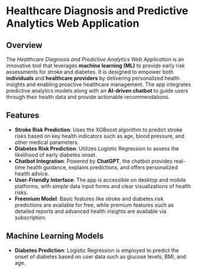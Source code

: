 # Healthcare Diagnosis and Predictive Analytics Web Application

## Overview
The *Healthcare Diagnosis and Predictive Analytics Web Application* is an innovative tool that leverages **machine learning (ML)** to provide early risk assessments for stroke and diabetes. It is designed to empower both **individuals** and **healthcare providers** by delivering personalized health insights and enabling proactive healthcare management. The app integrates predictive analytics models along with an **AI-driven chatbot** to guide users through their health data and provide actionable recommendations.

## Features
- **Stroke Risk Prediction**: Uses the XGBoost algorithm to predict stroke risks based on key health indicators such as age, blood pressure, and other medical parameters.
- **Diabetes Risk Prediction**: Utilizes Logistic Regression to assess the likelihood of early diabetes onset.
- **Chatbot Integration**: Powered by **ChatGPT**, the chatbot provides real-time health guidance, explains predictions, and offers personalized health advice.
- **User-Friendly Interface**: The app is accessible on desktop and mobile platforms, with simple data input forms and clear visualizations of health risks.
- **Freemium Model**: Basic features like stroke and diabetes risk predictions are available for free, while premium features such as detailed reports and advanced health insights are available via subscription.

## Machine Learning Models
- **Diabetes Prediction**: Logistic Regression is employed to predict the onset of diabetes based on user data such as glucose levels, BMI, and age.
